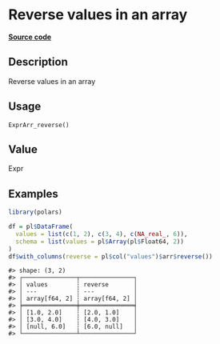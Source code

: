 

# Reverse values in an array

[**Source code**](https://github.com/pola-rs/r-polars/tree/97c09bc0a6fc3d166744dbddd037b49e8d8fc6c2/R/expr__array.R#L119)

## Description

Reverse values in an array

## Usage

<pre><code class='language-R'>ExprArr_reverse()
</code></pre>

## Value

Expr

## Examples

``` r
library(polars)

df = pl$DataFrame(
  values = list(c(1, 2), c(3, 4), c(NA_real_, 6)),
  schema = list(values = pl$Array(pl$Float64, 2))
)
df$with_columns(reverse = pl$col("values")$arr$reverse())
```

    #> shape: (3, 2)
    #> ┌───────────────┬───────────────┐
    #> │ values        ┆ reverse       │
    #> │ ---           ┆ ---           │
    #> │ array[f64, 2] ┆ array[f64, 2] │
    #> ╞═══════════════╪═══════════════╡
    #> │ [1.0, 2.0]    ┆ [2.0, 1.0]    │
    #> │ [3.0, 4.0]    ┆ [4.0, 3.0]    │
    #> │ [null, 6.0]   ┆ [6.0, null]   │
    #> └───────────────┴───────────────┘
